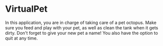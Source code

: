 # VirtualPet
In this application, you are in charge of taking care of a pet octopus.
Make sure you feed and play with your pet, as well as clean the tank when it gets dirty.
Don't forget to give your new pet a name!
You also have the option to quit at any time.
